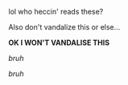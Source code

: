 lol who heccin' reads these?

Also don't vandalize this or else...

**OK I WON'T VANDALISE THIS**

*bruh*

*bruh*